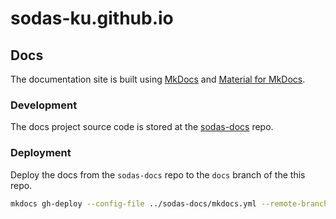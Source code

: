 # sodas-ku.github.io

## Docs

The documentation site is built using [MkDocs](https://www.mkdocs.org/) and [Material for MkDocs](https://squidfunk.github.io/mkdocs-material/).

### Development

The docs project source code is stored at the [sodas-docs](https://github.com/cph-sodas/sodas-docs) repo.

### Deployment

Deploy the docs from the `sodas-docs` repo to the `docs` branch of the this repo.

```bash
mkdocs gh-deploy --config-file ../sodas-docs/mkdocs.yml --remote-branch docs
```

